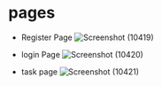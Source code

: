 # pages

- Register Page
  ![Screenshot (10419)](https://github.com/manish9427/RegisterLoginTaskForm/assets/107556633/9e6b4291-78ba-4330-9730-9c460242b358)

- login Page
  ![Screenshot (10420)](https://github.com/manish9427/RegisterLoginTaskForm/assets/107556633/4ba8709b-1557-4a30-89b8-a32d1eb922c8)

- task page
  ![Screenshot (10421)](https://github.com/manish9427/RegisterLoginTaskForm/assets/107556633/d663493e-9d69-466b-8b09-d84eb1ee5a1c)
